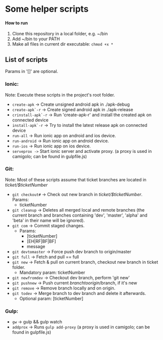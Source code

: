 # Some helper scripts

#### How to run

1. Clone this repository in a local folder, e.g. ~/bin
2. Add ~/bin to your PATH
3. Make all files in current dir executable: ```chmod +x *```

## List of scripts
Params in '[]' are optional.

### Ionic:
Note: Execute these scripts in the project's root folder.
- ```create-apk``` -> Create unsigned android apk in ./apk-debug
- ```create-apk`-r``` -> Create signed android apk in ./apk-release
- ```crinstall-apk`-r``` -> Run 'create-apk-r' and install the created apk on connected device
- ```install-apk`-r``` -> Try to install the latest release apk on connected device
- ```run-all``` -> Run ionic app on android and ios device.
- ```run-android``` -> Run ionic app on android device.
- ```run-ios``` -> Run ionic app on ios device.
- ```serveprox ->``` Start ionic server and activate proxy. (a proxy is used in camigolo; can be found in gulpfile.js)

### Git:
Note: Most of these scripts assume that ticket branches are located in _ticket/$ticketNumber_

- ```git checkout#``` -> Check out new branch in _ticket/$ticketNumber_. Params:
    - ticketNumber
- ```git cleanup``` -> Deletes all merged local and remote branches (the current branch and branches containing 'dev', 'master', 'alpha' and 'beta' in their name will be ignored).
- ```git com``` -> Commit staged changes.
    - Params:
        - [ticketNumber]
        - [EH|RF|BF|BF]
        - message
- ```git devtomaster``` -> Force push dev branch to origin/master
- ```git full``` -> Fetch and pull == full
- ```git new``` -> Fetch & pull on current branch, checkout new branch in ticket folder.
    - Mandatory param: ticketNumber
- ```git newfromdev``` -> Checkout dev branch, perform 'git new'
- ```git pushnew``` -> Push current $branch to origin/$branch, if it's new
- ```git remove``` -> Remove branch locally and on origin.
- ```git todev``` -> Merge branch to dev branch and delete it afterwards.
    - Optional param: [ticketNumber]

### Gulp:
- ```gw``` -> gulp && gulp watch
- ```addprox``` -> Runs ```gulp add-proxy``` (a proxy is used in camigolo; can be found in gulpfile.js)

